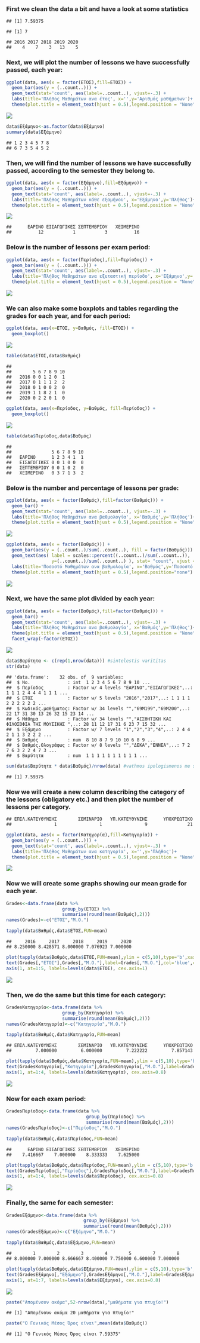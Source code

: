 ### First we clean the data a bit and have a look at some statistics

    ## [1] 7.59375

    ## [1] 7

    ## 2016 2017 2018 2019 2020 
    ##    4    7    3   13    5

### Next, we will plot the number of lessons we have successfully passed, each year:

``` r
ggplot(data, aes(x = factor(ΕΤΟΣ),fill=ΕΤΟΣ)) +  
  geom_bar(aes(y = (..count..))) +
  geom_text(stat='count', aes(label=..count..), vjust=-.3) +
  labs(title='Πλήθος Μαθημάτων ανα έτος', x='',y='Αριθμός μαθήματων')+
  theme(plot.title = element_text(hjust = 0.5),legend.position = "None")
```

![](Grades_files/figure-markdown_github/unnamed-chunk-3-1.png)

``` r
data$Εξάμηνο<-as.factor(data$Εξάμηνο)
summary(data$Εξάμηνο)
```

    ## 1 2 3 4 5 7 8 
    ## 6 7 3 5 4 5 2

### Then, we will find the number of lessons we have successfully passed, according to the semester they belong to.

``` r
ggplot(data, aes(x = factor(Εξάμηνο),fill=Εξάμηνο)) +  
  geom_bar(aes(y = (..count..))) +
  geom_text(stat='count', aes(label=..count..), vjust=-.3) +
  labs(title='Πλήθος Μαθημάτων κάθε εξαμήνου', x='Εξάμηνο',y='Πλήθος')+
  theme(plot.title = element_text(hjust = 0.5),legend.position = "None")
```

![](Grades_files/figure-markdown_github/unnamed-chunk-5-1.png)

    ##      ΕΑΡΙΝΟ ΕΙΣΑΓΩΓΙΚΕΣ ΣΕΠΤΕΜΒΡΙΟΥ   ΧΕΙΜΕΡΙΝΟ 
    ##          12           1           3          16

### Below is the number of lessons per exam period:

``` r
ggplot(data, aes(x = factor(Περίοδος),fill=Περίοδος)) +  
  geom_bar(aes(y = (..count..))) +
  geom_text(stat='count', aes(label=..count..), vjust=-.3) +
  labs(title='Πλήθος Μαθημάτων ανα εξεταστική περίοδο', x='Εξάμηνο',y='Πλήθος')+
  theme(plot.title = element_text(hjust = 0.5),legend.position = "None")
```

![](Grades_files/figure-markdown_github/unnamed-chunk-7-1.png)

### We can also make some boxplots and tables regarding the grades for each year, and for each period:

``` r
ggplot(data, aes(x=ΕΤΟΣ, y=Βαθμός, fill=ΕΤΟΣ)) +
  geom_boxplot()
```

![](Grades_files/figure-markdown_github/unnamed-chunk-8-1.png)

``` r
table(data$ΕΤΟΣ,data$Βαθμός)
```

    ##       
    ##        5 6 7 8 9 10
    ##   2016 0 0 1 2 0  1
    ##   2017 0 1 1 1 2  2
    ##   2018 0 1 0 0 2  0
    ##   2019 1 1 8 2 1  0
    ##   2020 0 2 2 0 1  0

``` r
ggplot(data, aes(x=Περίοδος, y=Βαθμός, fill=Περίοδος)) +
  geom_boxplot()
```

![](Grades_files/figure-markdown_github/unnamed-chunk-8-2.png)

``` r
table(data$Περίοδος,data$Βαθμός)
```

    ##              
    ##               5 6 7 8 9 10
    ##   ΕΑΡΙΝΟ      1 2 3 4 1  1
    ##   ΕΙΣΑΓΩΓΙΚΕΣ 0 0 1 0 0  0
    ##   ΣΕΠΤΕΜΒΡΙΟΥ 0 0 1 0 2  0
    ##   ΧΕΙΜΕΡΙΝΟ   0 3 7 1 3  2

### Below is the number and percentage of lessons per grade:

``` r
ggplot(data, aes(x = factor(Βαθμός),fill=factor(Βαθμός))) +  
  geom_bar() +
  geom_text(stat='count', aes(label=..count..), vjust=-.3) +
  labs(title='Πλήθος Μαθημάτων ανα βαθμολογία', x='Βαθμός',y='Πλήθος')+
  theme(plot.title = element_text(hjust = 0.5),legend.position = "None")
```

![](Grades_files/figure-markdown_github/unnamed-chunk-9-1.png)

``` r
ggplot(data, aes(x = factor(Βαθμός))) +  
  geom_bar(aes(y = (..count..)/sum(..count..), fill = factor(Βαθμός))) + 
  geom_text(aes( label = scales::percent((..count..)/sum(..count..)),
                 y=(..count..)/sum(..count..) ), stat= "count", vjust =-.3)+
  labs(title='Ποσοστό Μαθημάτων ανα βαθμολογία', x='Βαθμός',y='Ποσοστό')+
  theme(plot.title = element_text(hjust = 0.5),legend.position="none")
```

![](Grades_files/figure-markdown_github/unnamed-chunk-9-2.png)

### Next, we have the same plot divided by each year:

``` r
ggplot(data, aes(x = factor(Βαθμός),fill=factor(Βαθμός))) +  
  geom_bar() +
  geom_text(stat='count', aes(label=..count..), vjust=-.3) +
  labs(title='Πλήθος Μαθημάτων ανα βαθμολογία', x='Βαθμός',y='Πλήθος')+
  theme(plot.title = element_text(hjust = 0.5),legend.position = "None")+
  facet_wrap(~factor(ΕΤΟΣ))
```

![](Grades_files/figure-markdown_github/unnamed-chunk-10-1.png)

``` r
data$Βαρύτητα <- c(rep(1,nrow(data))) #sintelestis varititas
str(data)
```

    ## 'data.frame':    32 obs. of  9 variables:
    ##  $ No.              : int  1 2 3 4 5 6 7 8 9 10 ...
    ##  $ Περίοδος         : Factor w/ 4 levels "ΕΑΡΙΝΟ","ΕΙΣΑΓΩΓΙΚΕΣ",..: 1 1 1 2 4 4 4 1 1 1 ...
    ##  $ ΕΤΟΣ             : Factor w/ 5 levels "2016","2017",..: 1 1 1 1 2 2 2 2 2 2 ...
    ##  $ Κωδικός.μαθήματος: Factor w/ 34 levels "","69Μ199","69Μ200",..: 22 17 31 30 13 26 32 15 23 14 ...
    ##  $ Μάθημα           : Factor w/ 34 levels "","ΑΙΣΘΗΤΙΚΗ ΚΑΙ ΦΙΛΟΣΟΦΙΑ ΤΗΣ ΜΟΥΣΙΚΗΣ ",..: 28 11 12 17 31 6 23 7 15 32 ...
    ##  $ Εξάμηνο          : Factor w/ 7 levels "1","2","3","4",..: 2 4 4 2 1 1 3 2 2 2 ...
    ##  $ Βαθμός           : num  8 10 8 7 9 10 10 6 8 9 ...
    ##  $ Βαθμός.Ολογράφως : Factor w/ 8 levels "","ΔΕΚΑ","ΕΝΝΕΑ",..: 7 2 7 6 3 2 2 4 7 3 ...
    ##  $ Βαρύτητα         : num  1 1 1 1 1 1 1 1 1 1 ...

``` r
sum(data$Βαρύτητα * data$Βαθμός)/nrow(data) #vathmos ipologismenos me sintelesti varititas
```

    ## [1] 7.59375

### Now we will create a new column describing the category of the lessons (obligatory etc.) and then plot the number of lessons per category.

    ## ΕΠΙΛ.ΚΑΤΕΥΘΥΝΣΗΣ        ΣΕΜΙΝΑΡΙΟ   ΥΠ.ΚΑΤΕΥΘΥΝΣΗΣ      ΥΠΟΧΡΕΩΤΙΚΟ 
    ##                1                1                9               21

``` r
ggplot(data, aes(x = factor(Κατηγορία),fill=Κατηγορία)) +  
  geom_bar(aes(y = (..count..))) +
  geom_text(stat='count', aes(label=..count..), vjust=-.3) +
  labs(title='Πλήθος Μαθημάτων ανα κατηγορία', x='',y='Πλήθος')+
  theme(plot.title = element_text(hjust = 0.5),legend.position = "None" )
```

![](Grades_files/figure-markdown_github/unnamed-chunk-13-1.png)

### Now we will create some graphs showing our mean grade for each year.

``` r
Grades<-data.frame(data %>%
                     group_by(ΕΤΟΣ) %>%
                     summarise(round(mean(Βαθμός),2)))
names(Grades)<-c("ΕΤΟΣ","Μ.Ο.")

tapply(data$Βαθμός,data$ΕΤΟΣ,FUN=mean)
```

    ##     2016     2017     2018     2019     2020 
    ## 8.250000 8.428571 8.000000 7.076923 7.000000

``` r
plot(tapply(data$Βαθμός,data$ΕΤΟΣ,FUN=mean),ylim = c(5,10),type='b',xaxt='n',ylab="Βαθμός(Μ.Ο.)",xlab="Έτος",main="Μ.Ο. Μαθημάτων ανα Έτος")
text(Grades[,"ΕΤΟΣ"],Grades[,"Μ.Ο."],label=Grades[,"Μ.Ο."],col='blue',cex=.8,pos = 3)
axis(1, at=1:5, labels=levels(data$ΕΤΟΣ), cex.axis=1)
```

![](Grades_files/figure-markdown_github/unnamed-chunk-14-1.png)

### Then, we do the same but this time for each category:

``` r
GradesΚατηγορία<-data.frame(data %>%
                     group_by(Κατηγορία) %>%
                     summarise(round(mean(Βαθμός),2)))
names(GradesΚατηγορία)<-c("Κατηγορία","Μ.Ο.")

tapply(data$Βαθμός,data$Κατηγορία,FUN=mean)
```

    ## ΕΠΙΛ.ΚΑΤΕΥΘΥΝΣΗΣ        ΣΕΜΙΝΑΡΙΟ   ΥΠ.ΚΑΤΕΥΘΥΝΣΗΣ      ΥΠΟΧΡΕΩΤΙΚΟ 
    ##         7.000000         6.000000         7.222222         7.857143

``` r
plot(tapply(data$Βαθμός,data$Κατηγορία,FUN=mean),ylim = c(5,10),type='b',xaxt='n',ylab="Βαθμός(Μ.Ο.)",xlab="Κατηγορία",main="Μ.Ο. Μαθημάτων ανα Κατηγορία")
text(GradesΚατηγορία[,"Κατηγορία"],GradesΚατηγορία[,"Μ.Ο."],label=GradesΚατηγορία[,"Μ.Ο."],col='blue',cex=.8,pos = 3)
axis(1, at=1:4, labels=levels(data$Κατηγορία), cex.axis=0.8)
```

![](Grades_files/figure-markdown_github/unnamed-chunk-15-1.png)

### Now for each exam period:

``` r
GradesΠερίοδος<-data.frame(data %>%
                              group_by(Περίοδος) %>%
                              summarise(round(mean(Βαθμός),2)))
names(GradesΠερίοδος)<-c("Περίοδος","Μ.Ο.")

tapply(data$Βαθμός,data$Περίοδος,FUN=mean)
```

    ##      ΕΑΡΙΝΟ ΕΙΣΑΓΩΓΙΚΕΣ ΣΕΠΤΕΜΒΡΙΟΥ   ΧΕΙΜΕΡΙΝΟ 
    ##    7.416667    7.000000    8.333333    7.625000

``` r
plot(tapply(data$Βαθμός,data$Περίοδος,FUN=mean),ylim = c(5,10),type='b',xaxt='n',ylab="Βαθμός(Μ.Ο.)",xlab="Περίοδος",main="Μ.Ο. Μαθημάτων ανα Περίοδο")
text(GradesΠερίοδος[,"Περίοδος"],GradesΠερίοδος[,"Μ.Ο."],label=GradesΠερίοδος[,"Μ.Ο."],col='blue',cex=.8,pos = 3)
axis(1, at=1:4, labels=levels(data$Περίοδος), cex.axis=0.8)
```

![](Grades_files/figure-markdown_github/unnamed-chunk-16-1.png)

### Finally, the same for each semester:

``` r
GradesΕξάμηνο<-data.frame(data %>%
                             group_by(Εξάμηνο) %>%
                             summarise(round(mean(Βαθμός),2)))
names(GradesΕξάμηνο)<-c("Εξάμηνο","Μ.Ο.")

tapply(data$Βαθμός,data$Εξάμηνο,FUN=mean)
```

    ##        1        2        3        4        5        7        8 
    ## 8.000000 7.000000 8.666667 8.400000 7.750000 6.600000 7.000000

``` r
plot(tapply(data$Βαθμός,data$Εξάμηνο,FUN=mean),ylim = c(5,10),type='b',xaxt='n',ylab="Βαθμός(Μ.Ο.)",xlab="Εξάμηνο",main="Μ.Ο. Μαθημάτων Εξαμήνου")
text(GradesΕξάμηνο[,"Εξάμηνο"],GradesΕξάμηνο[,"Μ.Ο."],label=GradesΕξάμηνο[,"Μ.Ο."],col='blue',cex=.8,pos = 3)
axis(1, at=1:7, labels=levels(data$Εξάμηνο), cex.axis=0.8)
```

![](Grades_files/figure-markdown_github/unnamed-chunk-17-1.png)

``` r
paste("Απομένουν ακόμα",52-nrow(data),"μαθήματα για πτυχίο!")
```

    ## [1] "Απομένουν ακόμα 20 μαθήματα για πτυχίο!"

``` r
paste("Ο Γενικός Μέσος Όρος είναι",mean(data$Βαθμός))
```

    ## [1] "Ο Γενικός Μέσος Όρος είναι 7.59375"
